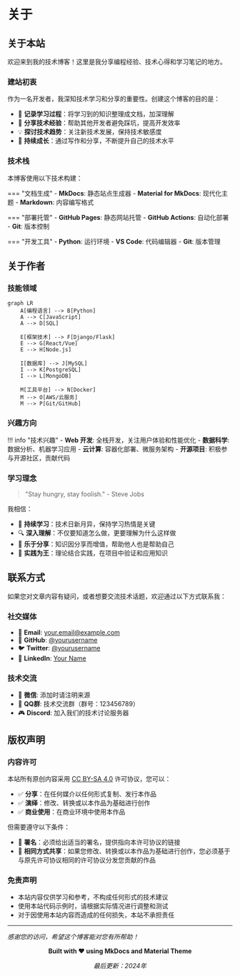 # 关于

## 关于本站

欢迎来到我的技术博客！这里是我分享编程经验、技术心得和学习笔记的地方。

### 建站初衷

作为一名开发者，我深知技术学习和分享的重要性。创建这个博客的目的是：

- 📝 **记录学习过程**：将学习到的知识整理成文档，加深理解
- 🤝 **分享技术经验**：帮助其他开发者避免踩坑，提高开发效率
- 💡 **探讨技术趋势**：关注新技术发展，保持技术敏感度
- 🌱 **持续成长**：通过写作和分享，不断提升自己的技术水平

### 技术栈

本博客使用以下技术构建：

=== "文档生成"
    - **MkDocs**: 静态站点生成器
    - **Material for MkDocs**: 现代化主题
    - **Markdown**: 内容编写格式

=== "部署托管"
    - **GitHub Pages**: 静态网站托管
    - **GitHub Actions**: 自动化部署
    - **Git**: 版本控制

=== "开发工具"
    - **Python**: 运行环境
    - **VS Code**: 代码编辑器
    - **Git**: 版本管理

## 关于作者

### 技能领域

```mermaid
graph LR
    A[编程语言] --> B[Python]
    A --> C[JavaScript]
    A --> D[SQL]
    
    E[框架技术] --> F[Django/Flask]
    E --> G[React/Vue]
    E --> H[Node.js]
    
    I[数据库] --> J[MySQL]
    I --> K[PostgreSQL]
    I --> L[MongoDB]
    
    M[工具平台] --> N[Docker]
    M --> O[AWS/云服务]
    M --> P[Git/GitHub]
```

### 兴趣方向

!!! info "技术兴趣"
    - **Web 开发**: 全栈开发，关注用户体验和性能优化
    - **数据科学**: 数据分析、机器学习应用
    - **云计算**: 容器化部署、微服务架构
    - **开源项目**: 积极参与开源社区，贡献代码

### 学习理念

> "Stay hungry, stay foolish." - Steve Jobs

我相信：

- 🎯 **持续学习**：技术日新月异，保持学习热情是关键
- 🔍 **深入理解**：不仅要知道怎么做，更要理解为什么这样做
- 🤝 **乐于分享**：知识因分享而增值，帮助他人也是帮助自己
- 💪 **实践为王**：理论结合实践，在项目中验证和应用知识

## 联系方式

如果您对文章内容有疑问，或者想要交流技术话题，欢迎通过以下方式联系我：

### 社交媒体

- 📧 **Email**: [your.email@example.com](mailto:your.email@example.com)
- 🐙 **GitHub**: [@yourusername](https://github.com/yourusername)
- 🐦 **Twitter**: [@yourusername](https://twitter.com/yourusername)
- 💼 **LinkedIn**: [Your Name](https://linkedin.com/in/yourprofile)

### 技术交流

- 💬 **微信**: 添加时请注明来源
- 📱 **QQ群**: 技术交流群（群号：123456789）
- 🎮 **Discord**: 加入我们的技术讨论服务器

## 版权声明

### 内容许可

本站所有原创内容采用 [CC BY-SA 4.0](https://creativecommons.org/licenses/by-sa/4.0/) 许可协议，您可以：

- ✅ **分享**：在任何媒介以任何形式复制、发行本作品
- ✅ **演绎**：修改、转换或以本作品为基础进行创作
- ✅ **商业使用**：在商业环境中使用本作品

但需要遵守以下条件：

- 📝 **署名**：必须给出适当的署名，提供指向本许可协议的链接
- 🔄 **相同方式共享**：如果您修改、转换或以本作品为基础进行创作，您必须基于与原先许可协议相同的许可协议分发您贡献的作品

### 免责声明

- 本站内容仅供学习和参考，不构成任何形式的技术建议
- 使用本站代码示例时，请根据实际情况进行调整和测试
- 对于因使用本站内容而造成的任何损失，本站不承担责任

---

*感谢您的访问，希望这个博客能对您有所帮助！*

<div align="center">
    <p>
        <strong>Built with ❤️ using MkDocs and Material Theme</strong>
    </p>
    <p>
        <em>最后更新：2024年</em>
    </p>
</div>